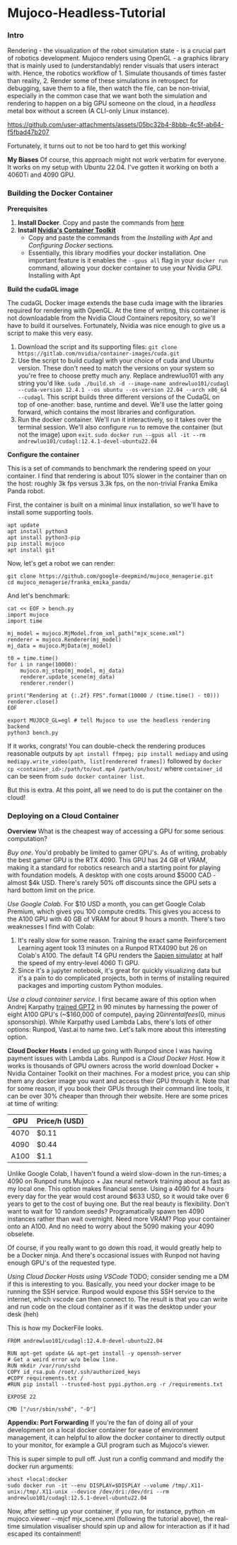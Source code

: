 # Mujoco-Headless-Tutorial


### Intro
Rendering - the visualization of the robot simulation state - is a crucial part of robotics development. Mujoco renders using OpenGL - a graphics library that is mainly used to (understandably) render visuals that users interact with. Hence, the robotics workflow of 1. Simulate thousands of times faster than reality, 2. Render some of these simulations in retrospect for debugging, save them to a file, then watch the file, can be non-trivial, especially in the common case that we want both the simulation and rendering to happen on a big GPU someone on the cloud, in a *headless* metal box without a screen (A CLI-only Linux instance).

https://github.com/user-attachments/assets/05bc32b4-8bbb-4c5f-ab64-f5fbad47b207

Fortunately, it turns out to not be too hard to get this working!

**My Biases**
Of course, this approach might not work verbatim for everyone. It works on my setup with Ubuntu 22.04. I've gotten it working on both a 4060Ti and 4090 GPU. 

### Building the Docker Container
**Prerequisites**

1. **Install Docker**. Copy and paste the commands from [here](https://docs.docker.com/engine/install/ubuntu/#install-using-the-repository)
2. **Install [Nvidia's Container Toolkit](https://docs.nvidia.com/datacenter/cloud-native/container-toolkit/latest/install-guide.html)**
    - Copy and paste the commands from the *Installing with Apt* and *Configuring Docker* sections.
    - Essentially, this library modifies your docker installation. One important feature is it enables the `--gpus all` flag in your `docker run` command, allowing your docker container to use your Nvidia GPU.
  Installing with Apt

**Build the cudaGL image**

The cudaGL Docker image extends the base cuda image with the libraries required for rendering with OpenGL. At the time of writing, this container is not downloadable from the Nvidia Cloud Containers repository, so we'll have to build it ourselves. Fortunately, Nvidia was nice enough to give us a script to make this very easy.

1. Download the script and its supporting files: `git clone https://gitlab.com/nvidia/container-images/cuda.git`
2. Use the script to build cudagl with your choice of cuda and Ubuntu version. These don't need to match the versions on your system so you're free to choose pretty much any. Replace andrewluo101 with any string you'd like. `sudo ./build.sh -d --image-name andrewluo101/cudagl --cuda-version 12.4.1 --os ubuntu --os-version 22.04 --arch x86_64 --cudagl`. This script builds three different versions of the CudaGL on top of one-another: base, runtime and devel. We'll use the latter going forward, which contains the most libraries and configuration.
3. Run the docker container. We'll run it interactively, so it takes over the terminal session. We'll also configure `run` to remove the container (but not the image) upon `exit`. `sudo docker run --gpus all -it --rm andrewluo101/cudagl:12.4.1-devel-ubuntu22.04`

**Configure the container**

This is a set of commands to benchmark the rendering speed on your container. I find that rendering is about 10% slower in the container than on the host: roughly 3k fps versus 3.3k fps, on the non-trivial Franka Emika Panda robot.

First, the container is built on a minimal linux installation, so we'll have to install some supporting tools.
```
apt update
apt install python3
apt install python3-pip
pip install mujoco
apt install git
```

Now, let's get a robot we can render:
```
git clone https://github.com/google-deepmind/mujoco_menagerie.git
cd mujoco_menagerie/franka_emika_panda/
```

And let's benchmark:
```
cat << EOF > bench.py
import mujoco
import time

mj_model = mujoco.MjModel.from_xml_path("mjx_scene.xml")
renderer = mujoco.Renderer(mj_model)
mj_data = mujoco.MjData(mj_model)

t0 = time.time()
for i in range(10000):
    mujoco.mj_step(mj_model, mj_data)
    renderer.update_scene(mj_data)
    renderer.render()

print("Rendering at {:.2f} FPS".format(10000 / (time.time() - t0)))
renderer.close()
EOF

export MUJOCO_GL=egl # tell Mujoco to use the headless rendering backend
python3 bench.py 
```

If it works, congrats! You can double-check the rendering produces reasonable outputs by `apt install ffmpeg; pip install mediapy` and using `mediapy.write_video(path, list[renderered frames])` followed by `docker cp <container_id>:/path/to/out.mp4 /path/on/host/` where `container_id` can be seen from `sudo docker container list`.  

But this is extra. At this point, all we need to do is put the container on the cloud!

### Deploying on a Cloud Container
**Overview**
What is the cheapest way of accessing a GPU for some serious computation?

*Buy one*. You'd probably be limited to gamer GPU's. As of writing, probably the best gamer GPU is the RTX 4090. This GPU has 24 GB of VRAM, making it a standard for robotics research and a starting point for playing with foundation models. A desktop with one costs around $5000 CAD - almost $4k USD. There's rarely 50% off discounts since the GPU sets a hard bottom limit on the price.

*Use Google Colab*. For $10 USD a month, you can get Google Colab Premium, which gives you 100 compute credits. This gives you access to the A100 GPU with 40 GB of VRAM for about 9 hours a month. There's two weaknesses I find with Colab:
1. It's really slow for some reason. Training the exact same Reinforcement Learning agent took 13 minutes on a Runpod RTX4090 but 26 on Colab's A100. The default T4 GPU renders the [Sapien simulator](https://github.com/haosulab/SAPIEN/tree/master)  at half the speed of my entry-level 4060 Ti GPU.
2. Since it's a jupyter notebook, it's great for quickly visualizing data but it's a pain to do complicated projects, both in terms of installing required packages and importing custom Python modules.

*Use a cloud container service*. I first became aware of this option when Andrej Karpathy [trained GPT2](https://www.youtube.com/watch?v=l8pRSuU81PU) in 90 minutes by harnessing the power of eight A100 GPU's (~$160,000 of compute), paying $20 in rental fees ($0, minus sponsorship). While Karpathy used Lambda Labs, there's lots of other options: Runpod, Vast.ai to name two. Let's talk more about this interesting option.

**Cloud Docker Hosts**
I ended up going with Runpod since I was having payment issues with Lambda Labs. Runpod is a *Cloud Docker Host*. How it works is thousands of GPU owners across the world download Docker + Nvidia Container Toolkit on their machines. For a modest price, you can ship them any docker image you want and access their GPU through it. Note that for some reason, if you book their GPUs through their command line tools, it can be over 30% cheaper than through their website. Here are some prices at time of writing:

| GPU | Price/h (USD) |
| --- | --- |
| 4070 | $0.11 |
| 4090 | $0.44 |
| A100 | $1.1 |

Unlike Google Colab, I haven't found a weird slow-down in the run-times; a 4090 on Runpod runs Mujoco + Jax neural network training about as fast as my local one. This option makes financial sense. Using a 4090 for 4 hours every day for the year would cost around $633 USD, so it would take over 6 years to get to the cost of buying one. But the real beauty is flexibility. Don't want to wait for 10 random seeds? Programatically spawn ten 4090 instances rather than wait overnight. Need more VRAM? Plop your container onto an A100. And no need to worry about the 5090 making your 4090 obselete.

Of course, if you really want to go down this road, it would greatly help to be a Docker ninja. And there's occasional issues with Runpod not having enough GPU's of the requested type.

*Using Cloud Docker Hosts using VSCode*
TODO; consider sending me a DM if this is interesting to you. Basically, you need your docker image to be running the SSH service. Runpod would expose this SSH service to the internet, which vscode can then connect to. The result is that you can write and run code on the cloud container as if it was the desktop under your desk (heh)

This is how my DockerFile looks.
```
FROM andrewluo101/cudagl:12.4.0-devel-ubuntu22.04

RUN apt-get update && apt-get install -y openssh-server
# Get a weird error w/o below line.
RUN mkdir /var/run/sshd
COPY id_rsa.pub /root/.ssh/authorized_keys
#COPY requirements.txt /
#RUN pip install --trusted-host pypi.python.org -r /requirements.txt

EXPOSE 22

CMD ["/usr/sbin/sshd", "-D"]
```

**Appendix: Port Forwarding**
If you're the fan of doing all of your development on a local docker container for ease of environment management, it can helpful to allow the docker container to directly output to your monitor, for example a GUI program such as Mujoco's viewer.

This is super simple to pull off.  Just run a config command and modify the docker run arguments:

```
xhost +local:docker
sudo docker run -it --env DISPLAY=$DISPLAY --volume /tmp/.X11-unix:/tmp/.X11-unix --device /dev/dri:/dev/dri --rm andrewluo101/cudagl:12.5.1-devel-ubuntu22.04
```

Now, after setting up your container, if you run, for instance, python -m mujoco.viewer --mjcf mjx_scene.xml (following the tutorial above), the real-time simulation visualiser should spin up and allow for interaction as if it had escaped its containment!

